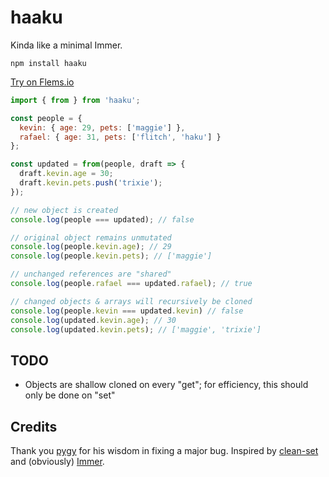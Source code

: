 # haaku

Kinda like a minimal Immer.

```shell
npm install haaku
```

[Try on Flems.io](https://flems.io/#0=N4IgZglgNgpgziAXAbVAOwIYFsZJAOgAsAXLKEAGhAGMB7NYmBvEAXwvW10QICsEqdBk2J4hcYgAJgksACdaWSa0kBeSYQwYA1gFcA3AB00x8VIAOMWudhrpxyZO0wAbhDSJpkjAHMYngCYATgpJS2I4T2QAcixfHwgYaIBdZQoHSTkMMAwYKE8ZX39JAGYARlDwyMkYsCgIYmpCaNDozT0U5WNWIxM0M0ldcwATDEZhu3lFAApLa1hQ4aywKVUAPns0RyXs4nxnNzR8IrsSgAZe7eW9g-d8KvvdOEJp6OI5CAAPROiASl7WP9jMYAPQgyRoGAAd0ktAARrwYNQpBA4JJqHIYGMYMNTPQ4LRYPgoLQfLMrDYYGpVOohqNxv9JGDZBgoHAYMC0MzaB8EpgoLCEUipJi4u40bo0FhdMRsbj+vjCTBiaTyfNlbcjkVGczgni0ASiSSyXNKftXHcqjrwTE4j4EklkpzmZKmhg0H4JpiwDBMf14N5MZJDCBnhhMbiQPrDcrjWqzctcgKabSRnL8Im8tbJO9dBy+sy3R6cYLEci0QAyQNZACeaKh0AFmOoujkcAgLjyNckcKp1BJkPl4iVKpNFKJmupqfpOPNh1+TPBOTZ+eHRtVdPTmuOfmz52jI7jm-Gc8tMAi2dt8R+rXeXx+yUoobywog+LwZ0QARKbA4IEwOB4Pg1BwAIND0IwzA8GwyRUPUaDaAgKCcIBPCaDouhPq25BocQxDmJEYKSuY2g+MBigguhegAAJnPgZT0SCwyosQlFaHo+BYHc-BPsQNaWHgcAYhA5iiFQ5hjE08BIMgslnFQUjEKoICwcgAC0FQgMAfjENMMAULQvzALAUhoKoACEFRyKoMDILQyT6JixCtlscgqRQyCacgsHWZCMIAOpYtoACyGDmAZqgAIJyLW+CotFtYUGZMDrLgqnySAFYVgA8nC7kACwBBQ+UAOwUGUJX5eVlWqcgGW0HxljZWA0zuepmluapmlpR5GW-CmuWIu5FXVRQ34lGNJQlLVGWNT17VUFlel2ckqjAPgG1yOwZnmWcvwUAlGA1nFcCHTW0xyL8bWaRQYBrTpekUMQt0UBARkQC15mDcKRAYHA2VQmgj3EL8AA+oO0HpvxZSGsAesQhAhimINOS5kgAEowHUP0Pfpz1gP8H0Xb9cDTBANnIMQyS-L8qNyK5+APW9+gmWEqiQ29FAYKoQNveD5iOeeaPmAA-LZVOqMgG1xckiAYG1GVLbZbUaVQ9mS9LciwTte1JSLfmSAACgonznbZ9lPb8iBbT010Kat60bRAgJcyLujLVTVvOz0YCusQb5bO7+mGcAdNbLQqhyIz55Q+DBvG7QpuPQTFBR5opMwGDoN7OYTwvJnWVR+yunB-ttCsArVDKvI7lBPJAQABxVQEACsDdjW3M1UED+kq5ptB2+AlcgEZrN993a3SzAPRh7C0zxyb51oJb+1oIPEAUOY7NQyLUsbTAss978IuO-g0+IBcRPmeYvwIwoMIAKIxTy0whgAmrQujou6sJoFA3Z0HMN2eEZYIiwjkNWI6cB8Ahn+GAF+LV3Y30JqoHO1hpj-FpvgYYL5GBk3+LPcww9WCAiurBFu8kyj5QAGwUBbi3Iq9CAjJFgs+WAyIA5IRAJ+ahQQggwVYEAA)

```js
import { from } from 'haaku';

const people = {
  kevin: { age: 29, pets: ['maggie'] },
  rafael: { age: 31, pets: ['flitch', 'haku'] }
};

const updated = from(people, draft => {
  draft.kevin.age = 30;
  draft.kevin.pets.push('trixie');
});

// new object is created
console.log(people === updated); // false

// original object remains unmutated
console.log(people.kevin.age); // 29
console.log(people.kevin.pets); // ['maggie']

// unchanged references are "shared"
console.log(people.rafael === updated.rafael); // true

// changed objects & arrays will recursively be cloned
console.log(people.kevin === updated.kevin) // false
console.log(updated.kevin.age); // 30
console.log(updated.kevin.pets); // ['maggie', 'trixie']
```

## TODO
* Objects are shallow cloned on every "get"; for efficiency, this should only be done on "set"

## Credits

Thank you [pygy](https://github.com/pygy) for his wisdom in fixing a major bug. Inspired by [clean-set](https://github.com/fwilkerson/clean-set) and (obviously) [Immer](https://github.com/immerjs/immer).
